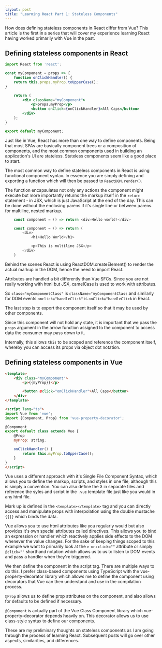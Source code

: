 ```yaml
---
layout: post
title: "Learning React Part 1: Stateless Components"
---
```

How does defining stateless components in React differ from Vue? This article is the first in a series that will cover my experience learning React having worked primarily with Vue in the past.

## Defining stateless components in React

```jsx
import React from 'react';

const myComponent = props => {
    function onClickHandler() {
    return this.props.myProp.toUpperCase();
}

    return (
        <div className="myComponent">
            <p>props.myProp</p>
            <button onClick={onClickHandler}>All Caps</button>
        </div>
    );
}

export default myComponent;
```

Just like in Vue, React has more than one way to define components. Being that most SPAs are basically component trees or a composition of components, and the most common components used in building an application's UI are stateless. Stateless components seem like a good place to start.

The most common way to define stateless components in React is using functional component syntax. In essence you are simply defining and exporting a function which will then be passed to ```ReactDOM.render()```.

The function encapsulates not only any actions the component might execute but more importantly returns the markup itself in the ```return``` statement - in JSX, which is just JavaScript at the end of the day. This can be done without the enclosing parens if it's single line or between parens for multiline, nested markup.

```JavaScript
    const component = () => return <div>Hello world!</div>
```

```JavaScript 
    const component = () => return (
        <div>
            <h1>Hello World</h1>

            <p>This is multiline JSX</p>
        </div>
    )
```

Behind the scenes React is using ReactDOM.createElement() to render the actual markup in the DOM, hence the need to import React.

Attributes are handled a bit differently than Vue SFCs. Since you are not really working with html but JSX, camelCase is used to work with attributes.

So ```class="myComponentClass"``` is ```className="myComponentClass``` and similarly for DOM events ```onclick="handleClick"``` is ```onClick="handleClick``` in React.

The last step is to export the component itself so that it may be used by other components. 

Since this component will not hold any state, it is important that we pass the ```props``` argument in the arrow function assigned to the component to access data the consumer may pass down to it.

Internally, this allows ```this``` to be scoped and reference the component itself, whereby you can access its props via object dot notation.

## Defining stateless components in Vue
```html
<template>
    <div class="myComponent">
        <p>{{myProp}}</p>

        <button @click="onClickHandler">All Caps</button>
    </div>
</template>

<script lang="ts">
import Vue from 'vue';
import {Component, Prop} from 'vue-property-decorator';

@Component
export default class extends Vue {
    @Prop
    myProp: string;

    onClickHandler() {
        return this.myProp.toUpperCase();
    }
}
</script>
```

Vue uses a different approach with it's Single File Component Syntax, which allows you to define the markup, scripts, and styles in one file, although this is simply a convention. You can also define the 3 in separate files and reference the syles and script in the ```.vue``` template file just like you would in any html file.

Mark up is defined in the ```<template></template>``` tag and you can directly access and manipulate props with interpolation using the double mustache ```{{}}``` which binds the data.

Vue allows you to use html attributes like you regularly would but also provides it's own special attributes called directives. This allows you to bind an expression or handler which reactively applies side effects to the DOM whenever the value changes.  For the sake of keeping things scoped to this example we want to primarily look at the ```v-on:click=""``` attribute or simply ```@click=""``` shorthand notation which allows us to us to listen to DOM events and pass a handler when they're triggered.

We then define the component in the script tag. There are multiple ways to do this. I prefer class-based components using TypeScript with the vue-property-decorator library which allows me to define the component using decorators that Vue can then understand and use in the compilation process.

```@Prop``` allows us to define prop attributes on the component, and also allows for defaults to be defined if necessary.

```@Component``` is actually part of the Vue Class Component library which vue-property-decorator depends heavily on. This decorator allows us to use class-style syntax to define our components.


These are my preliminary thoughts on stateless components as I am going through the process of learning React. Subsequent posts will go over other aspects, similarities, and differences.